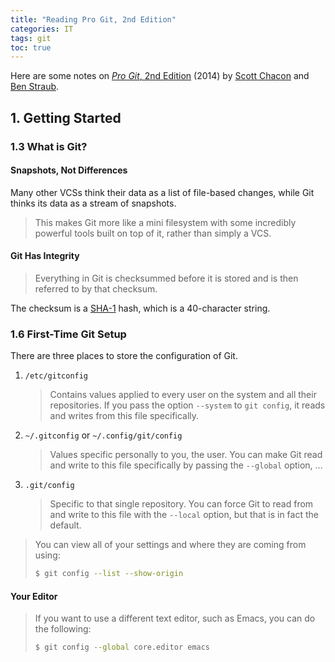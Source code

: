 ```yaml
---
title: "Reading Pro Git, 2nd Edition"
categories: IT
tags: git
toc: true
---
```


Here are some notes on [*Pro Git*, 2nd Edition](https://git-scm.com/book/en/v2) (2014) by [Scott Chacon](http://scottchacon.com/about.html) and [Ben Straub](https://github.com/ben).

## 1. Getting Started

### 1.3 What is Git?

#### Snapshots, Not Differences

Many other VCSs think their data as a list of file-based changes, while Git thinks its data as a stream of snapshots.

> This makes Git more like a mini filesystem with some incredibly powerful tools built on top of it, rather than simply a VCS.

#### Git Has Integrity

> Everything in Git is checksummed before it is stored and is then referred to by that checksum.

The checksum is a [SHA-1](https://en.wikipedia.org/wiki/SHA-1) hash, which is a 40-character string.

### 1.6 First-Time Git Setup

There are three places to store the configuration of Git.

1. `/etc/gitconfig`

    > Contains values applied to every user on the system and all their repositories. If you pass the option `--system` to `git config`, it reads and writes from this file specifically.

2. `~/.gitconfig` or `~/.config/git/config`

    > Values specific personally to you, the user. You can make Git read and write to this file specifically by passing the `--global` option, ...

3. `.git/config`

    > Specific to that single repository. You can force Git to read from and write to this file with the `--local` option, but that is in fact the default.

> You can view all of your settings and where they are coming from using:
> 
> ```bash
> $ git config --list --show-origin
> ```

#### Your Editor

> If you want to use a different text editor, such as Emacs, you can do the following:
> 
> ```bash
> $ git config --global core.editor emacs
> ```

